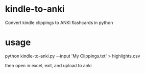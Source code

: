 # kindle-to-anki
Convert kindle clippings to ANKI flashcards in python

# usage

python kindle-to-anki.py --input 'My Clippings.txt' > highlights.csv

then open in excel, exit, and upload to anki
